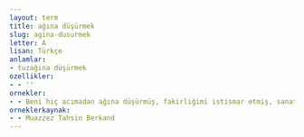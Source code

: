```yaml
---
layout: term
title: ağına düşürmek
slug: agina-dusurmek
letter: A
lisan: Türkçe
anlamlar:
- tuzağına düşürmek
ozellikler:
- - ''
ornekler:
- - Beni hiç acımadan ağına düşürmüş, fakirliğimi istismar etmiş, sanatını, sanatkârlığını alet ederek beni avlamıştı.
orneklerkaynak:
- - Muazzez Tahsin Berkand
---
```


